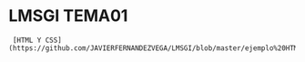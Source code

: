 # LMSGI TEMA01

     [HTML Y CSS] (https://github.com/JAVIERFERNANDEZVEGA/LMSGI/blob/master/ejemplo%20HTML%20Y%20CSS.html)
